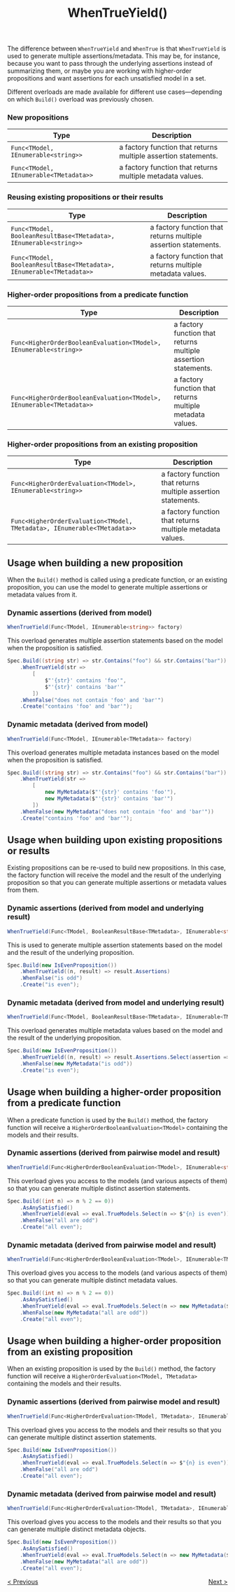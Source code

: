 ﻿---
title: WhenTrueYield()
category: building
---
The difference between `WhenTrueYield` and `WhenTrue` is that `WhenTrueYield` is used to generate multiple
assertions/metadata. This may be, for instance, because you want to pass through the underlying assertions instead of
summarizing them, or maybe you are working with higher-order propositions and want assertions for each unsatisfied
model in a set.

Different overloads are made available for different use cases—depending on which `Build()` overload was previously 
chosen. 

### New propositions

| Type                                   | Description                                                    |
|----------------------------------------|----------------------------------------------------------------|
| `Func<TModel, IEnumerable<string>>`    | a factory function that returns multiple assertion statements. |
| `Func<TModel, IEnumerable<TMetadata>>` | a factory function that returns multiple metadata values.      |

### Reusing existing propositions or their results

| Type                                                                 | Description                                                    |
|----------------------------------------------------------------------|----------------------------------------------------------------|
| `Func<TModel, BooleanResultBase<TMetadata>, IEnumerable<string>>`    | a factory function that returns multiple assertion statements. |
| `Func<TModel, BooleanResultBase<TMetadata>, IEnumerable<TMetadata>>` | a factory function that returns multiple metadata values.      |

### Higher-order propositions from a predicate function

| Type                                                                 | Description                                                    |
|----------------------------------------------------------------------|----------------------------------------------------------------|
| `Func<HigherOrderBooleanEvaluation<TModel>, IEnumerable<string>>`    | a factory function that returns multiple assertion statements. |
| `Func<HigherOrderBooleanEvaluation<TModel>, IEnumerable<TMetadata>>` | a factory function that returns multiple metadata values.      |

### Higher-order propositions from an existing proposition

| Type                                                                     | Description                                                    |
|--------------------------------------------------------------------------|----------------------------------------------------------------|
| `Func<HigherOrderEvaluation<TModel>, IEnumerable<string>>`               | a factory function that returns multiple assertion statements. |
| `Func<HigherOrderEvaluation<TModel, TMetadata>, IEnumerable<TMetadata>>` | a factory function that returns multiple metadata values.      |

## Usage when building a new proposition

When the `Build()` method is called using a predicate function, or an existing proposition, you can use the model to 
generate multiple assertions or metadata values from it.

### Dynamic assertions (derived from model)

```csharp
WhenTrueYield(Func<TModel, IEnumerable<string>> factory)
```

This overload generates multiple assertion statements based on the model when the proposition is satisfied.

```csharp
Spec.Build((string str) => str.Contains("foo") && str.Contains("bar"))
    .WhenTrueYield(str =>
        [
            $"'{str}' contains 'foo'",
            $"'{str}' contains 'bar'"
        ])
    .WhenFalse("does not contain 'foo' and 'bar'")
    .Create("contains 'foo' and 'bar'");
```

### Dynamic metadata (derived from model)

```csharp
WhenTrueYield(Func<TModel, IEnumerable<TMetadata>> factory)
```

This overload generates multiple metadata instances based on the model when the proposition is satisfied.

```csharp
Spec.Build((string str) => str.Contains("foo") && str.Contains("bar"))
    .WhenTrueYield(str =>
        [
            new MyMetadata($"'{str}' contains 'foo'"),
            new MyMetadata($"'{str}' contains 'bar'")
        ])
    .WhenFalse(new MyMetadata("does not contain 'foo' and 'bar'"))
    .Create("contains 'foo' and 'bar'");
```

## Usage when building upon existing propositions or results

Existing propositions can be re-used to build new propositions.
In this case, the factory function will receive the model and the result of the underlying proposition so that you 
can generate multiple assertions or metadata values from them.

### Dynamic assertions (derived from model and underlying result)

```csharp
WhenTrueYield(Func<TModel, BooleanResultBase<TMetadata>, IEnumerable<string>> factory)
```

This is used to generate multiple assertion statements based on the model and the result of the underlying proposition.

```csharp
Spec.Build(new IsEvenProposition())
    .WhenTrueYield((n, result) => result.Assertions)
    .WhenFalse("is odd")
    .Create("is even");
```

### Dynamic metadata (derived from model and underlying result)

```csharp
WhenTrueYield(Func<TModel, BooleanResultBase<TMetadata>, IEnumerable<TMetadata>> factory)
```

This overload generates multiple metadata values based on the model and the result of the underlying proposition.

```csharp
Spec.Build(new IsEvenProposition())
    .WhenTrueYield((n, result) => result.Assertions.Select(assertion => new MyMetadata($"{n} {assertion}")))
    .WhenFalse(new MyMetadata("is odd"))
    .Create("is even");
```

## Usage when building a higher-order proposition from a predicate function

When a predicate function is used by the `Build()` method, the factory function will receive a
`HigherOrderBooleanEvaluation<TModel>` containing the models and their results.

### Dynamic assertions (derived from pairwise model and result)

```csharp
WhenTrueYield(Func<HigherOrderBooleanEvaluation<TModel>, IEnumerable<string>> factory)
```

This overload gives you access to the models (and various aspects of them) so that you can generate multiple
distinct assertion statements.

```csharp
Spec.Build((int n) => n % 2 == 0))
    .AsAnySatisfied()
    .WhenTrueYield(eval => eval.TrueModels.Select(n => $"{n} is even"))
    .WhenFalse("all are odd")
    .Create("all even");
```

### Dynamic metadata (derived from pairwise model and result)

```csharp
WhenTrueYield(Func<HigherOrderBooleanEvaluation<TModel>, IEnumerable<TMetadata>> factory)
```

This overload gives you access to the models (and various aspects of them) so that you can generate multiple distinct
metadata values.

```csharp
Spec.Build((int n) => n % 2 == 0))
    .AsAnySatisfied()
    .WhenTrueYield(eval => eval.TrueModels.Select(n => new MyMetadata($"{n} is even")))
    .WhenFalse(new MyMetadata("all are odd"))
    .Create("all even");
```

## Usage when building a higher-order proposition from an existing proposition

When an existing proposition is used by the `Build()` method, the factory function will receive a
`HigherOrderEvaluation<TModel, TMetadata>` containing the models and their results.

### Dynamic assertions (derived from pairwise model and result)

```csharp
WhenTrueYield(Func<HigherOrderEvaluation<TModel, TMetadata>, IEnumerable<string>> factory)
```

This overload gives you access to the models and their results so that you can generate multiple distinct assertion
statements.

```csharp
Spec.Build(new IsEvenProposition())
    .AsAnySatisfied()
    .WhenTrueYield(eval => eval.TrueModels.Select(n => $"{n} is even"))
    .WhenFalse("all are odd")
    .Create("all even");
```

### Dynamic metadata (derived from pairwise model and result)

```csharp
WhenTrueYield(Func<HigherOrderEvaluation<TModel, TMetadata>, IEnumerable<TMetadata>> factory)
```

This overload gives you access to the models and their results so that you can generate multiple distinct metadata
objects.

```csharp
Spec.Build(new IsEvenProposition())
    .AsAnySatisfied()
    .WhenTrueYield(eval => eval.TrueModels.Select(n => new MyMetadata($"{n} is even")))
    .WhenFalse(new MyMetadata("all are odd"))
    .Create("all even");
```

<div style="display: flex; justify-content: space-between">
    <a href="./WhenTrue.html">&lt; Previous</a>
    <a href="./WhenFalse.html">Next &gt;</a>
</div>